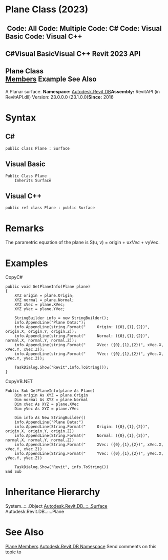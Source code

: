 # Plane Class (2023)

﻿
 Code: All Code: Multiple Code: C# Code: Visual Basic Code: Visual C++   
---  
C#Visual BasicVisual C++
Revit 2023 API  
---  
Plane Class  
[Members](ef7e76e1-1ca1-ce9e-f8bb-cca01d672775.md "Plane Members") Example See Also  
---  
A Planar surface. 
**Namespace:** [Autodesk.Revit.DB](87546ba7-461b-c646-cbb1-2cb8f5bff8b2.md "Autodesk.Revit.DB Namespace")**Assembly:** RevitAPI (in RevitAPI.dll) Version: 23.0.0.0 (23.1.0.0)**Since:** 2016 
# Syntax
C#  
---  
```text
public class Plane : Surface
```
  
Visual Basic  
---  
```text
Public Class Plane _
	Inherits Surface
```
  
Visual C++  
---  
```text
public ref class Plane : public Surface
```
  
# Remarks
The parametric equation of the plane is S(u, v) = origin + u*xVec + v*yVec. 
# Examples
CopyC#
```text
public void GetPlaneInfo(Plane plane)
{
    XYZ origin = plane.Origin;
    XYZ normal = plane.Normal;
    XYZ xVec = plane.XVec;
    XYZ yVec = plane.YVec;

    StringBuilder info = new StringBuilder();
    info.AppendLine("Plane Data:");
    info.AppendLine(string.Format("     Origin: ({0},{1},{2})", origin.X, origin.Y, origin.Z));
    info.AppendLine(string.Format("     Normal: ({0},{1},{2})", normal.X, normal.Y, normal.Z));
    info.AppendLine(string.Format("     XVec: ({0},{1},{2})", xVec.X, xVec.Y, xVec.Z));
    info.AppendLine(string.Format("     YVec: ({0},{1},{2})", yVec.X, yVec.Y, yVec.Z));

    TaskDialog.Show("Revit",info.ToString());
}
```

CopyVB.NET
```text
Public Sub GetPlaneInfo(plane As Plane)
    Dim origin As XYZ = plane.Origin
    Dim normal As XYZ = plane.Normal
    Dim xVec As XYZ = plane.XVec
    Dim yVec As XYZ = plane.YVec

    Dim info As New StringBuilder()
    info.AppendLine("Plane Data:")
    info.AppendLine(String.Format("     Origin: ({0},{1},{2})", origin.X, origin.Y, origin.Z))
    info.AppendLine(String.Format("     Normal: ({0},{1},{2})", normal.X, normal.Y, normal.Z))
    info.AppendLine(String.Format("     XVec: ({0},{1},{2})", xVec.X, xVec.Y, xVec.Z))
    info.AppendLine(String.Format("     YVec: ({0},{1},{2})", yVec.X, yVec.Y, yVec.Z))

    TaskDialog.Show("Revit", info.ToString())
End Sub
```

# Inheritance Hierarchy
System..::..Object [Autodesk.Revit.DB..::..Surface](bb391358-5ca0-578d-e8e2-6d1b30c472d8.md "Surface Class") Autodesk.Revit.DB..::..Plane
# See Also
[Plane Members](ef7e76e1-1ca1-ce9e-f8bb-cca01d672775.md "Plane Members")
[Autodesk.Revit.DB Namespace](87546ba7-461b-c646-cbb1-2cb8f5bff8b2.md "Autodesk.Revit.DB Namespace")
Send comments on this topic to 